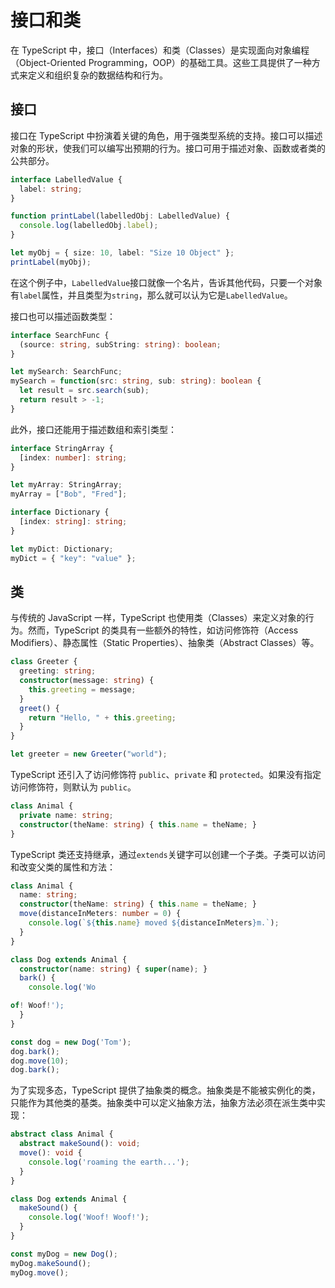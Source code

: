 # 接口和类

在 TypeScript 中，接口（Interfaces）和类（Classes）是实现面向对象编程（Object-Oriented Programming，OOP）的基础工具。这些工具提供了一种方式来定义和组织复杂的数据结构和行为。

## 接口

接口在 TypeScript 中扮演着关键的角色，用于强类型系统的支持。接口可以描述对象的形状，使我们可以编写出预期的行为。接口可用于描述对象、函数或者类的公共部分。


```typescript
interface LabelledValue {
  label: string;
}

function printLabel(labelledObj: LabelledValue) {
  console.log(labelledObj.label);
}

let myObj = { size: 10, label: "Size 10 Object" };
printLabel(myObj);
```

在这个例子中，`LabelledValue`接口就像一个名片，告诉其他代码，只要一个对象有`label`属性，并且类型为`string`，那么就可以认为它是`LabelledValue`。

接口也可以描述函数类型：

```typescript
interface SearchFunc {
  (source: string, subString: string): boolean;
}

let mySearch: SearchFunc;
mySearch = function(src: string, sub: string): boolean {
  let result = src.search(sub);
  return result > -1;
}
```

此外，接口还能用于描述数组和索引类型：

```typescript
interface StringArray {
  [index: number]: string;
}

let myArray: StringArray;
myArray = ["Bob", "Fred"];

interface Dictionary {
  [index: string]: string;
}

let myDict: Dictionary;
myDict = { "key": "value" };
```

## 类

与传统的 JavaScript 一样，TypeScript 也使用类（Classes）来定义对象的行为。然而，TypeScript 的类具有一些额外的特性，如访问修饰符（Access Modifiers）、静态属性（Static Properties）、抽象类（Abstract Classes）等。


```typescript
class Greeter {
  greeting: string;
  constructor(message: string) {
    this.greeting = message;
  }
  greet() {
    return "Hello, " + this.greeting;
  }
}

let greeter = new Greeter("world");
```

TypeScript 还引入了访问修饰符 `public`、`private` 和 `protected`。如果没有指定访问修饰符，则默认为 `public`。

```typescript
class Animal {
  private name: string;
  constructor(theName: string) { this.name = theName; }
}
```

TypeScript 类还支持继承，通过`extends`关键字可以创建一个子类。子类可以访问和改变父类的属性和方法：

```typescript
class Animal {
  name: string;
  constructor(theName: string) { this.name = theName; }
  move(distanceInMeters: number = 0) {
    console.log(`${this.name} moved ${distanceInMeters}m.`);
  }
}

class Dog extends Animal {
  constructor(name: string) { super(name); }
  bark() {
    console.log('Wo

of! Woof!');
  }
}

const dog = new Dog('Tom');
dog.bark();
dog.move(10);
dog.bark();
```

为了实现多态，TypeScript 提供了抽象类的概念。抽象类是不能被实例化的类，只能作为其他类的基类。抽象类中可以定义抽象方法，抽象方法必须在派生类中实现：

```typescript
abstract class Animal {
  abstract makeSound(): void;
  move(): void {
    console.log('roaming the earth...');
  }
}

class Dog extends Animal {
  makeSound() {
    console.log('Woof! Woof!');
  }
}

const myDog = new Dog();
myDog.makeSound();
myDog.move();
```